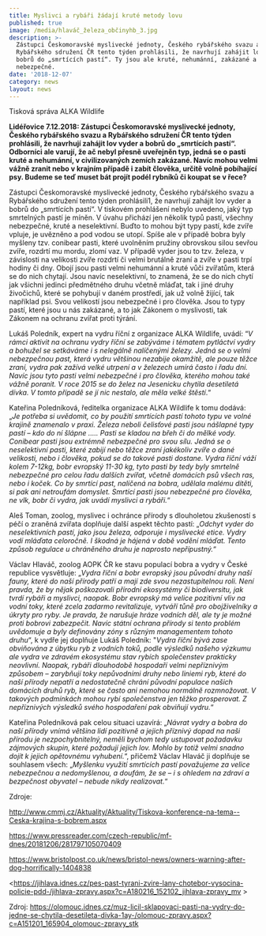 ```yaml
---
title: Myslivci a rybáři žádají kruté metody lovu
published: true
image: /media/hlaváč_železa_občinyhb_3.jpg
description: >-
  Zástupci Českomoravské myslivecké jednoty, Českého rybářského svazu a
  Rybářského sdružení ČR tento týden prohlásili, že navrhují zahájit lov vyder a
  bobrů do „smrtících pastí“. Ty jsou ale kruté, nehumánní, zakázané a
  nebezpečné. 
date: '2018-12-07'
category: news
layout: news
---
```

Tisková správa ALKA Wildlife 

**Lidéřovice 7.12.2018: Zástupci Českomoravské myslivecké jednoty, Českého rybářského svazu a Rybářského sdružení ČR tento týden prohlásili, že navrhují zahájit lov vyder a bobrů do „smrtících pastí“. Odborníci ale varují, že ač nebyl přesně uveřejněn typ, jedná se o pasti kruté a nehumánní, v civilizovaných zemích zakázané. Navíc mohou velmi vážně zranit nebo v krajním případě i zabít člověka, určitě volně pobíhající psy. Budeme se teď muset bát projít podél rybníků či koupat se v řece?**

Zástupci Českomoravské myslivecké jednoty, Českého rybářského svazu a Rybářského sdružení tento týden prohlásili1, že navrhují zahájit lov vyder a bobrů do „smrtících pastí“. V tiskovém prohlášení nebylo uvedeno, jaký typ smrtelných pastí je míněn. V úvahu přichází jen několik typů pastí, všechny nebezpečné, kruté a neselektivní. Buďto to mohou být typy pastí, kde zvíře vpluje, je uvězněno a pod vodou se utopí. Spíše ale v případě bobra byly myšleny tzv. conibear pasti, které uvolněním pružiny obrovskou silou sevřou zvíře, rozdrtí mu mordu, zlomí vaz. V případě vyder jsou to tzv. železa, v závislosti na velikosti zvíře rozdrtí či velmi brutálně zraní a zvíře v pasti trpí hodiny či dny. Obojí jsou pasti velmi nehumánní a kruté vůči zvířatům, která se do nich chytají. Jsou navíc neselektivní, to znamená, že se do nich chytí jak všichni jedinci předmětného druhu včetně mláďat, tak i jiné druhy živočichů, které se pohybují v daném prostředí, jak už volně žijící, tak například psi. Svou velikostí jsou nebezpečné i pro člověka. Jsou to typy pastí, které jsou u nás zakázané, a to jak Zákonem o myslivosti, tak Zákonem na ochranu zvířat proti týrání.

Lukáš Poledník, expert na vydru říční z organizace ALKA Wildlife, uvádí: “_V rámci aktivit na ochranu vydry říční se zabýváme i tématem pytláctví vydry a bohužel se setkáváme i s nelegálně nalíčenými železy. Jedná se o velmi nebezpečnou past, která vydru většinou nezabije okamžitě, ale pouze těžce zraní, vydra pak zažívá velké utrpení a v železech umírá často i řadu dní. Navíc jsou tyto pasti velmi nebezpečné i pro člověka, kterého mohou také vážně poranit. V roce 2015 se do želez na Jesenicku chytila desetiletá dívka. V tomto případě se jí nic nestalo, ale měla velké štěstí_.“ 

Kateřina Poledníková, ředitelka organizace ALKA Wildlife k tomu dodává: „_Je potřeba si uvědomit, co by použití smrtících pastí tohoto typu ve volné krajině znamenalo v praxi. Železa neboli čelisťové pasti jsou nášlapné typy pastí – kdo do ní šlápne ….. Pasti se kladou na břeh či do mělké vody. Conibear pasti jsou extrémně nebezpečné pro svou sílu. Jedná se o neselektivní pasti, které zabijí nebo těžce zraní jakékoliv zvíře o dané velikosti, nebo i člověka, pokud se do takové pasti dostane. Vydra říční váží kolem 7-12kg, bobr evropský 11-30 kg, tyto pasti by tedy byly smrtelně nebezpečné pro celou řadu dalších zvířat, včetně domácích psů všech ras, nebo i koček. Co by smrtící past, nalíčená na bobra, udělala malému dítěti, si pak ani netroufám domyslet. Smrtící pasti jsou nebezpečné pro člověka, ne vlk, bobr či vydra, jak uvádí myslivci a rybáři._“ 

Aleš Toman, zoolog, myslivec i ochránce přírody s dlouholetou zkušeností s péčí o zraněná zvířata doplňuje další aspekt těchto pastí: „_Odchyt vyder do neselektivních pastí, jako jsou železa, odporuje i myslivecké etice. Vydry vodí mláďata celoročně. I škodná je hájená v době vodění mláďat. Tento způsob regulace u chráněného druhu je naprosto nepřípustný._“

Václav Hlaváč, zoolog AOPK ČR ke stavu populací bobra a vydry v České republice vysvětluje: „_Vydra říční a bobr evropský jsou původní druhy naší fauny, které do naší přírody patří a mají zde svou nezastupitelnou roli. Není pravda, že by nějak poškozovali přírodní ekosystémy či biodiversitu, jak tvrdí rybáři a myslivci, naopak. Bobr evropský má velice pozitivní vliv na vodní toky, které zcela zadarmo revitalizuje, vytváří tůně pro obojživelníky a úkryty pro ryby. Je pravda, že narušuje hráze vodních děl, ale ty je možné proti bobrovi zabezpečit. Navíc státní ochrana přírody si tento problém uvědomuje a byly definovány zóny s různým managementem tohoto druhu_“, k vydře jej doplňuje Lukáš Poledník: "_Vydra říční bývá zase obviňována z úbytku ryb z vodních toků, podle výsledků našeho výzkumu ale vydra ve zdravém ekosystému stav rybích společenstev prakticky neovlivní. Naopak, rybáři dlouhodobě hospodaří velmi nepříznivým způsobem – zarybňují toky nepůvodními druhy nebo liniemi ryb, které do naší přírody nepatří a nedostatečně chrání původní populace našich domácích druhů ryb, které se často ani nemohou normálně rozmnožovat. V takových podmínkách mohou rybí společenstva jen těžko prosperovat. Z nepříznivých výsledků svého hospodaření pak obviňují vydru._“ 

Kateřina Poledníková pak celou situaci uzavírá: „_Návrat vydry a bobra do naší přírody vnímá většina lidí pozitivně a jejich příznivý dopad na naši přírodu je nezpochybnitelný, neměli bychom tedy ustupovat požadavku zájmových skupin, které požadují jejich lov. Mohlo by totiž velmi snadno dojít k jejich opětovnému vyhubení._“, přičemž Václav Hlaváč ji doplňuje se souhlasem všech: „_Myšlenku využití smrtících pastí považujeme za velice nebezpečnou a nedomyšlenou, a doufám, že se – i s ohledem na zdraví a bezpečnost obyvatel – nebude nikdy realizovat._“ 

 Zdroje: 

<http://www.cmmj.cz/Aktuality/Aktuality/Tiskova-konference-na-tema--Ceska-krajina-s-bobrem.aspx>

<https://www.pressreader.com/czech-republic/mf-dnes/20181206/281797105070409> 

<https://www.bristolpost.co.uk/news/bristol-news/owners-warning-after-dog-horrifically-1404838>

<https://jihlava.idnes.cz/pes-past-tyrani-zvire-lany-chotebor-vysocina-policie-pdd-/jihlava-zpravy.aspx?c=A180216_152102_jihlava-zpravy_mv >

Zdroj: <https://olomouc.idnes.cz/muz-licil-sklapovaci-pasti-na-vydry-do-jedne-se-chytila-desetileta-divka-1ay-/olomouc-zpravy.aspx?c=A151201_165904_olomouc-zpravy_stk>
